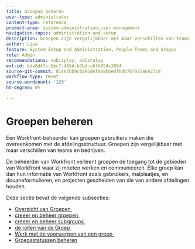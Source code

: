 ```yaml
---
title: Groepen beheren
user-type: administrator
content-type: reference
product-area: system-administration;user-management
navigation-topic: administration-and-setup
description: Groepen zijn vergelijkbaar met maar verschillen van teams en bedrijven. De beheerder van Workfront verleent groepen de toegang tot de gebieden van Workfront waar zij moeten werken en communiceren.
author: Lisa
feature: System Setup and Administration, People Teams and Groups
role: Admin
recommendations: noDisplay, noCatalog
exl-id: bda8d47c-5ec7-4654-b7bd-c6fb854c3084
source-git-commit: 01487bb9cb195d6fa89bbe0fbdb7678254642714
workflow-type: tm+mt
source-wordcount: '123'
ht-degree: 0%

---
```


# Groepen beheren

Een Workfront-beheerder kan groepen gebruikers maken die overeenkomen met de afdelingsstructuur. Groepen zijn vergelijkbaar met maar verschillen van teams en bedrijven.

De beheerder van Workfront verleent groepen de toegang tot de gebieden van Workfront waar zij moeten werken en communiceren. Elke groep kan dan hun informatie van Workfront zoals gebruikers, malplaatjes, en douaneformulieren, en projecten gescheiden van die van andere afdelingen houden.

Deze sectie bevat de volgende subsecties:

* [&#x200B; Overzicht van Groepen &#x200B;](../../administration-and-setup/manage-groups/groups-overview/groups-overview.md)
* [&#x200B; creeer en beheer groepen &#x200B;](../../administration-and-setup/manage-groups/create-and-manage-groups/create-and-manage-groups.md)
* [&#x200B; creeer en beheer subgroups &#x200B;](../../administration-and-setup/manage-groups/create-and-manage-subgroups/create-and-manage-subgroups.md)
* [&#x200B; de rollen van de Groep &#x200B;](../../administration-and-setup/manage-groups/group-roles/group-roles.md)
* [&#x200B; Werk met de voorwerpen van een groep &#x200B;](../../administration-and-setup/manage-groups/work-with-group-objects/work-with-a-groups-objects.md)
* [Groepsstatussen beheren](../../administration-and-setup/manage-groups/manage-group-statuses/manage-group-statuses.md)
